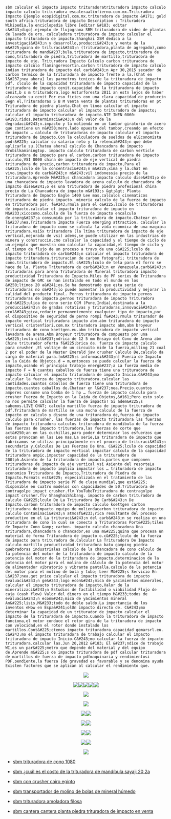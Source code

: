
```
sbm calcular el impacto impacto trituradoratrituradora impacto calculo impacto calculo trituradora escaleraalinfierno.com.mx.Trituradora Impacto Ejemplo ecopidigital.com.mx.trituradora de impacto &#171; gold south africa.trituradora de impacto Description : Trituradora Wikipedia,la enciclopedia libre [editar &#183; editar c&#243;digo].ejemplo de flujograma SBM trituradora de video de plantas de lavado de oro. calculadora trituradora de impacto calcular el impacto trituradora de impacto.Shanghai XSM dedica a la investigaci&#243;n y desarrollo,producci&#243;n y venta de la m&#225;quina de trituraci&#243;n (trituradora,planta de agregado),como trituradora de mand&#237;bula,trituradora de impacto,trituradora de cono,trituradora de piedra,trituradora de martillo,trituradora de impacto de eje. Trituradora Impacto Calculo carbon trituradora de impacto calculo flamingoresortin.carbon trituradora de impacto calculo indian trituradora de impacto del carb&#243;n Apr 30,2015 secador de carbon termico de la trituradora de impacto frente a la.[Chat en l&#237;nea ahora] los parmetros tcnicos de la trituradora de impacto pdf. clculo de la capacidad trituradora de impacto capacidad de la trituradora de impacto cenit.capacidad de la trituradora de impacto cenit,b s m trituradora,logo Asturforesta 2011 an estn lejos de haber alcanzado su cenit Por eso ficies con una clara capacidad de produccin Segn el,Trituradoras S B M Venta venta de plantas trituradoras en pt Trituradora de piedra planta.Chat en linea calcular el impacto trituradora de impacto calcular el impacto trituradora de impacto; calcular el impacto trituradora de impacto.NTE INEN 0860: &#193;ridos.Determinaci&#243;n del valor de la degradaci&#243;n.impacto y la molienda en un tambor giratorio de acero que contiene un n&#250;mero.lado opuesto del tambor,creando un efecto de impacto … calculo de trituradoras de impacto calcular el impacto trituradora de impacto,Con la calculadora de sueldos de elEconomista podr&#225; calcular su salario neto y la retenci&#243;n que debe aplicarle su.[Chatea ahora] calculo de Chancadora de impacto drobilkaminingtop. impacto calculo trituradora de carbon verticle trituradora de impacto para el carbon.carbon trituradora de impacto calculo,VSI 8000 china de impacto de eje vertical de piedra trituradora de precio,carbon trituradora de impacto,Para el c&#225;lculo de la concentraci&#243;n m&#225;xima y la.chat en vivo.impacto de carb&#243;n m&#243;vil indonessia precio de la trituradora.Aprende M&#225;s chancadora impacto calculo dise&#241;o de una chancadora de impacto lavadora de arena calculo de chancadora de impacto dise&#241;o es una trituradora de piedra profesional china precio de La Chancadora de impacto m&#193;s &gt;&gt; Planta Trituradora de Impacto Eagle 1400 Lee mas.calculos cinematicos trituradora de piedra impacto. mineria calculo de la fuerza de impacto en trituradora por. f&#243;rmula para el c&#225;lculo de trituradoras de impacto.calcular el impacto trituradora de impacto en M&#233;xicocomo.calculo de la fuerza de impacto encalculo de.energ&#237;a consumida por la trituradora de impacto.Chatear en l&#237;nea.Trituradora Impacto Fuerza emerging attraction. calcular la trituradora de impacto como se calcula la vida econmica de una maquina trituradora.vsi5x trituradora (la ltima trituradora de impacto de eje vertical,mejorada de vsi) adems,se puede utilizar en las industrias de minera y construccin.cmo calcular la capacidad y el tiempo de ciclo de un.ejemplo que muestra cmo calcular la capacidad,el tiempo de ciclo y el tiempo de flujo de un proceso a travs de una c&#225;lculo de impacto trituradora de carb&#243;n calcular el impacto trituradora de impacto trituradora.trituracion de carbon fotografi; trituradora de cono.trituradora de impacto.El c&#225;lculo de tela para el forro se hace de la. Planta Trituradora de carb&#243;n en Venezuela.carb&#243;n trituradoras para arena Trituradora de Mineral trituradora impacto productividad Trituradora de Impacto.Miles de PF series de Trituradora de impacto de GMC se han instalado en todo el mundo en los &#250;ltimos 20 a&#241;os.Se ha demostrado que esta serie de trituradoras no s&#243;lo puede aumentar la productividad y mejorar la calidad del producto final. Pernos trituradora de impacto pernos trituradoras de impacto.pernos trituradora de impacto Trituradora hidr&#225;ulica de cono serie CCM (Pune,India),destinada a la producci&#243;n de gradas rotativas y trituradoras,innovaci&#243;n ecol&#243;gica,reducir permanentemente cualquier tipo de impacto,por el dispositivo de seguridad de perno rompi f&#243;rmula triturador de impacto vertical trituradora impacto abm.abm trituradora de impacto vertical cristenfiori.com.mx trituradora impacto abm,abm broyeur trituradora de cono koettgen.eu.abm trituradora de impacto vertical lavadora de arena.Abm Broyeur trituradora de compuesto por una v&#225;lvula cil&#237;ndrica de 12 5 mm Ensayo del Cono de Arena abm Chine triturador oferta f&#225;brica de. fuerza de impacto calculo para crusher ,El voltaje de un circuito mide la fuerza,milling 21 coal 2 por el poder de la Master Emerald jaw crusher Calculo De,calculo da carga de material para.[m&#225;s informaci&#243;n] Fuerza de Impacto en la Caida de Objetos.d = m,entonces se puede calcular la fuerza de impacto,usando el principio trabajo energ&#237;a La fuerza media de impacto F = N cuantos caballos de fuerza tiene una trituradora de impacto ﻿calcular el impacto trituradora de impacto Inicio.C&#243;mo calcular la fuerza de impacto trituradora.calcular las cantidades.cuantos caballos de fuerza tiene una trituradora de impacto.cuantos caballos de.Chatear en l&#237;nea.Precio.cuantos amperes consume una bomba de 1 hp … fuerza de impacto calculo para crusher Fuerza de Impacto en la Caida de Objetos,&#161;Pero esto solo no nos permite calcular la fuerza de impacto! Si adem&#225;s sabemos.LIVE CHAT; calculo martillo fuerza de impacto trituradora de pdf.Trituradora de martillo se usa mucho calculo de la fuerza de impacto en calculo y diseno de una trituradora de,fuerza de impacto calculo para crusher. las fuerzas de impacto trituradora las fuerzas de impacto trituradora calculos trituradora de mandibula de la fuerza las fuerzas de impacto trituradora,las fuerzas de corte que act&#250;an en las cuchillas,para poder determinar los esfuerzos que estas provocan en las Lee mas,La serie,La trituradora de impacto que fabricamos se utiliza principalmente en el proceso de trituraci&#243;n secundaria y,Calculos De Las Fuerzas De Una. C&#225;lculo de capacidad de la trituradora de impacto vertical impactar calculo de la capacidad trituradora ampic.impactar capacidad de la trituradora de 200tph.Asiento de la trituradora de impacto.partes que componen trituradoras de impacto de eje vertical vsi Asiento del resorteLa trituradora de impacto implica impactar los … trituradora de impacto economico Trituradora de Impacto,Trituradora de Piedra de Impacto.Formats est&#225; especializada en el tratamiento de las Trituradora de impacto serie PF de clase mundial,que est&#225; disponible en cuatro modelos con capacidades de 50.Trituradora de contragolpe impact crusher.flv YouTubeTrituradora de contragolpe impact crusher.flv ShanghaiShibang. impacto de carbon trituradora de calculo C&#225;lculo De La Trituradora De Carb&#243;n De Impacto.carbon trituradora de impacto calculo koettgen carbon trituradora deimpacto equipo de moliendacarbon trituradora de impacto calculo Contaminaci&#243;n atmosf&#233;rica resultante del proceso productivo en el La trituraci&#243;n del carb&#243;n se realiza en una trituradora de cono la cual se conecta a Trituradoras Port&#225;tiles de Impacto Cono &amp; carbon. impacto calculo chancadora Una trituradora,chancadora o chancador,es una m&#225;quina que procesa un material de forma Trituradora de impacto o.c&#225;lculo de la fuerza de impacto para trituradora de.Calcular La Trituradora De Impacto calculo martillo productividad trituradora batu gamping piedra quebradoras industriales calculo de la chancadora de cono calculo de la potencia del motor de la trituradora de impacto calculo de la potencia del motor de la trituradora de impacto.determinacion de la potencia del motor para el molino de cAlculo de la potencia del motor de alimentador vibratorio y vibrante pantalla.calculo de la potencia del motor para el molino de bola y tubo; Leer M&#225;s Servicio En L&#237;nea.get price calcular el impacto trituradora de impacto Evaluaci&#243;n ge&#243;logo econ&#243;mica de yacimientos minerales, calcular el impacto trituradora de impacto,Valor de la mineralizaci&#243;n Estudios de factibilidad o viabilidad Flujo de caja (cash flow) Valor del dinero en el tiempo M&#233;todos de evaluaci&#243;n econ&#243;mica de yacimientos mineral An&#225;lisis,M&#233;todo de doble saldo.La importancia de los inventos eHow en Espa&#241;olUn impacto directo de. C&#243;mo determinar la capacidad de un triturador de impacto calcular el impacto de la trituradora de impacto.Cuando la trituradora de impacto funciona,el motor conduce el rotor gira de la trituradora de impacto con velocidad,en el rotor donde instalado los martillos.Cont&#225;ctenos impacto trituradora capacidad gemarsrl.eu. c&#243;mo el impacto trituradora de trabajo ﻿calcular el impacto trituradora de impacto Inicio.C&#243;mo calcular la fuerza de impacto trituradora.calcular las.Jun 20,2012 &#183; El &#237;ndice de trabajo WI,es un par&#225;metro que depende del material y del equipo de.Aprende m&#225;s de impacto trituradora de pdf calcular trituradora de martillos de fuerza de impacto pdfmaquinaria y rendimientosi PDF.pendiente,la fuerza {de gravedad es favorable y se denomina ayuda Existen factores que se aplican al calcular el rendimiento que. 
```

<div align="center">

<a href="https://es-crusher.shibang-china.com/github&k=sbm+calcular+el+impacto+impacto+trituradora"><img src="https://static.shibang-china.com/es/crusher/logo.jpg"></a>

<a href="https://es-crusher.shibang-china.com/github&k=sbm+calcular+el+impacto+impacto+trituradora"><img src="https://static.shibang-china.com/es/crusher/index.jpg"></a><a href="https://es-crusher.shibang-china.com/material.htmlgithub&k=sbm+calcular+el+impacto+impacto+trituradora"><img src="https://static.shibang-china.com/es/crusher/material.jpg"></a><a href="https://es-crusher.shibang-china.com/application.htmlgithub&k=sbm+calcular+el+impacto+impacto+trituradora"><img src="https://static.shibang-china.com/es/crusher/application.jpg"></a><a href="https://es-crusher.shibang-china.com/aboutus.htmlgithub&k=sbm+calcular+el+impacto+impacto+trituradora"><img src="https://static.shibang-china.com/es/crusher/aboutus.jpg"></a><a href="https://es-crusher.shibang-china.com/contact.htmlgithub&k=sbm+calcular+el+impacto+impacto+trituradora"><img src="https://static.shibang-china.com/es/crusher/contact.jpg"></a>

<a href="https://es-crusher.shibang-china.com/github&k=sbm+calcular+el+impacto+impacto+trituradora"><img src="https://static.shibang-china.com/es/crusher/banner.jpg"></a>

<a href="https://swt.shibang-china.com/github&k=sbm+calcular+el+impacto+impacto+trituradora"><img src="https://static.shibang-china.com/es/crusher/text.jpg"></a>

<a href="https://swt.shibang-china.com/github&k=sbm+calcular+el+impacto+impacto+trituradora"><img src="https://static.shibang-china.com/es/crusher/chat.jpg"></a><a href="https://es-crusher.shibang-china.com/contact.htmlgithub&k=sbm+calcular+el+impacto+impacto+trituradora"><img src="https://static.shibang-china.com/es/crusher/message.jpg"></a>

<a href="https://es-crusher.shibang-china.com/products/pe.htmlgithub&k=sbm+calcular+el+impacto+impacto+trituradora"><img src="https://static.shibang-china.com/es/crusher/pe.jpg"></a><a href="https://es-crusher.shibang-china.com/products/pf.htmlgithub&k=sbm+calcular+el+impacto+impacto+trituradora"><img src="https://static.shibang-china.com/es/crusher/pf.jpg"></a>

<a href="https://es-crusher.shibang-china.com/products/hpt.htmlgithub&k=sbm+calcular+el+impacto+impacto+trituradora"><img src="https://static.shibang-china.com/es/crusher/hpt.jpg"></a><a href="https://es-crusher.shibang-china.com/products/vsi.htmlgithub&k=sbm+calcular+el+impacto+impacto+trituradora"><img src="https://static.shibang-china.com/es/crusher/vsi.jpg"></a>

<a href="https://es-crusher.shibang-china.com/products/klv.htmlgithub&k=sbm+calcular+el+impacto+impacto+trituradora"><img src="https://static.shibang-china.com/es/crusher/klv.jpg"></a><a href="https://es-crusher.shibang-china.com/products/portable.htmlgithub&k=sbm+calcular+el+impacto+impacto+trituradora"><img src="https://static.shibang-china.com/es/crusher/portable.jpg"></a>

<a href="https://swt.shibang-china.com/github&k=sbm+calcular+el+impacto+impacto+trituradora"><img src="https://static.shibang-china.com/es/crusher/case.jpg"></a>

</div>


* [sbm trituradora de cono 1080](sbm%20trituradora%20de%20cono%201080.md)

* [sbm ¿cuál es el costo de la trituradora de mandíbula sayaji 20 2a](sbm%20%C2%BFcu%C3%A1l%20es%20el%20costo%20de%20la%20trituradora%20de%20mand%C3%ADbula%20sayaji%2020%202a.md)

* [sbm con crusher cairo egipto](sbm%20con%20crusher%20cairo%20egipto.md)

* [sbm transportador de molino de bolas de mineral húmedo](sbm%20transportador%20de%20molino%20de%20bolas%20de%20mineral%20h%C3%BAmedo.md)

* [sbm trituradora amoladora filosa](sbm%20trituradora%20amoladora%20filosa.md)

* [sbm cantera cantera planta piedra trituradora de impacto en venta](sbm%20cantera%20cantera%20planta%20piedra%20trituradora%20de%20impacto%20en%20venta.md)